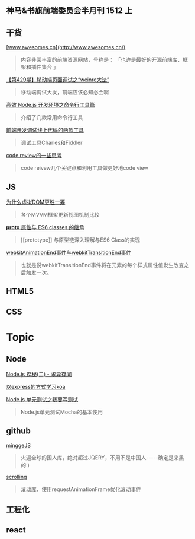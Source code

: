 神马&书旗前端委员会半月刊 1512 上
-----

## 干货

[www.awesomes.cn](http://www.awesomes.cn/)
>内容非常丰富的前端资源网站，号称是： 「也许是最好的开源前端库、框架和插件集合 」

[【第429期】移动端页面调试之“weinre大法”](http://mp.weixin.qq.com/s?__biz=MjM5MTA1MjAxMQ==&mid=400984338&idx=1&sn=1962650f5958a4d903bca5cdabaf43ae&scene=23&srcid=1202HQe4xgHGPZVWZFr0QO48#rd)
>移动端调试大发，前端应该必知必会啊

[高效 Node.js 开发环境之命令行工具篇](http://taobaofed.org/blog/2015/12/08/efficient-node-dev-cli-setup/)
>介绍了几款常用命令行工具

[前端开发调试线上代码的两款工具](http://www.imooc.com/wap/article?article_id=2388)
>调试工具Charles和Fiddler

[code review的一些思考](http://www.atatech.org/articles/45897/?frm=mail_daily&uid=117633)
>code reivew几个关键点和利用工具做更好地code view

## JS

[为什么虚拟DOM更胜一筹](http://card.weibo.com/article/h5/s#cid=1001603915568079095157&from=1056193010&wm=3333_2001&ip=122.225.222.227)
>各个MVVM框架更新视图机制比较

[__proto__ 属性与 ES6 classes 的继承](https://idiotwu.me/proto-property-and-es6-classes-inheritance/)
>[[prototype]] 与原型链深入理解与ES6 Class的实现

[webkitAnimationEnd事件与webkitTransitionEnd事件](http://www.html5online.com.cn/articles/2013012201.html)
>也就是说webkitTransitionEnd事件将在元素的每个样式属性值发生改变之后触发一次。


## HTML5



## CSS


# Topic

## Node

[Node.js 探秘(二) - 求异存同](http://qbview.url.cn/getResourceInfo?appid=62&url=http%3A%2F%2Ftaobaofed.org%2Fblog%2F2015%2F12%2F03%2Fdeep-into-node-2%2F%3Ffrom%3Dtimeline%26isappinstalled%3D0%26nsukey%3DwXSlpiCbSjvTSqvv%252BDxqmkB8wGKutcPHh0OPXtaC92%252BDyGNvYFWtLcSMFH%252BoyPDjD3BA3Z5wTdR3M1IyZm%252BbnQ%253D%253D&openid=ooa-VuMCuHTQhU5vDiS2tiCB_yHU&version=10000&doview=1&platformtype=600)

[以express的方式学习koa](https://cnodejs.org/topic/56650091e7cd33da066d6ee7)

[Node.js 单元测试之我要写测试](http://taobaofed.org/blog/2015/12/10/nodejs-unit-tests/)
>Node.js单元测试Mocha的基本使用

## github

[minggeJS](https://github.com/drduan/minggeJS)
>火遍全球的国人库，绝对超过JQERY，不用不是中国人-----确定是来黑的:)

[scrolling](https://github.com/pazguille/scrolling)
>滚动库，使用requestAnimationFrame优化滚动事件

## 工程化


## react




